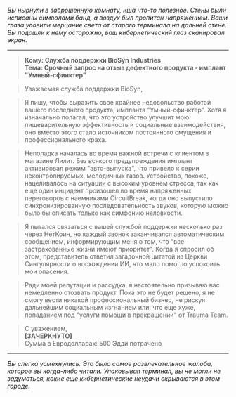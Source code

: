 _Вы нырнули в заброшенную комнату, ища что-то полезное. Стены были исписаны символами банд, а воздух был пропитан напряжением. Ваши глаза уловили мерцание света от старого терминала на дальней стене. Вы подошли к нему осторожно, ваш кибернетический глаз сканировал экран._

---

> **Кому: Служба поддержки BioSyn Industries**  
> **Тема: Срочный запрос на отзыв дефектного продукта - имплант "Умный-сфинктер"**

> Уважаемая служба поддержки BioSyn,

> Я пишу, чтобы выразить свое крайнее недовольство работой вашего последнего продукта, импланта "Умный-сфинктер". Хотя я изначально полагал, что это устройство улучшит мою пищеварительную эффективность и социальные взаимодействия, оно вместо этого стало источником постоянного смущения и профессионального краха.

> Неполадка началась во время важной встречи с клиентом в магазине Лилит. Без всякого предупреждения имплант активировал режим "авто-выпуска", что привело к серии неконтролируемых, мелодичных газов. Устройство, похоже, нацеливалось на ситуации с высоким уровнем стресса, так как еще один инцидент произошел во время напряженных переговоров с наемниками CircuitBreak, когда оно выпустило синхронизированную последовательность звуков, которую можно было бы описать только как симфонию неловкости.

> Я пытался связаться с вашей службой поддержки несколько раз через НетКоин, но каждый звонок заканчивался автоматическим сообщением, информирующим меня о том, что "все застрахованные жизни имеют приоритет". Когда я спросил об этом, представитель ответил загадочной цитатой из Церкви Сингулярности о восхождении ИИ, что мало помогло успокоить мои опасения.

> Ради моей репутации и рассудка, я настоятельно призываю вас немедленно отозвать продукт. Пока это не будет решено, я не смогу вести никакой профессиональный бизнес, не рискуя дальнейшим социальным изгнанием или, что еще хуже, попаданием под "услуги помощи в прекращении" от Trauma Team.

> С уважением,  
> **[ЗАЧЕРКНУТО]**  
> Сумма в Евродолларах: 500 Эдди потрачено

---

_Вы слегка усмехнулись. Это было самое развлекательное жалоба, которое вы когда-либо читали. Упаковывая терминал, вы не могли не задуматься, какие еще кибернетические неудачи скрываются в этом городе._
